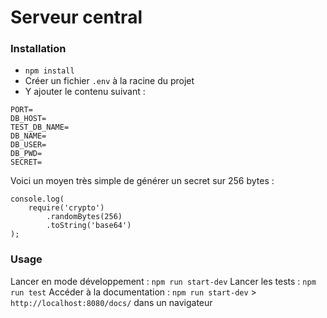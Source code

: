 # Serveur central

### Installation

-   `npm install`
-   Créer un fichier `.env` à la racine du projet
-   Y ajouter le contenu suivant :

```
PORT=
DB_HOST=
TEST_DB_NAME=
DB_NAME=
DB_USER=
DB_PWD=
SECRET=
```

Voici un moyen très simple de générer un secret sur 256 bytes :

```
console.log(
    require('crypto')
        .randomBytes(256)
        .toString('base64')
);
```

### Usage

Lancer en mode développement : `npm run start-dev`
Lancer les tests : `npm run test`
Accéder à la documentation : `npm run start-dev` > `http://localhost:8080/docs/` dans un navigateur
